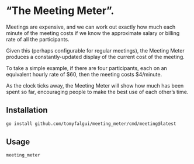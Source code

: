 # “The Meeting Meter”.

Meetings are expensive, and we can work out exactly how
much each minute of the meeting costs if we know the approximate salary
or billing rate of all the participants.

Given this (perhaps configurable for regular meetings),
the Meeting Meter produces a constantly-updated display of the current cost 
of the meeting.

To take a simple example,
if there are four participants,
  each on an equivalent hourly rate of $60,
  then the meeting costs $4/minute.

As the clock ticks away,
the Meeting Meter will show how much has been spent so far,
encouraging people to make the best use of each other’s time.

## Installation

```bash
go install github.com/tomyfalgui/meeting_meter/cmd/meeting@latest
```

## Usage
```bash
meeting_meter
```
